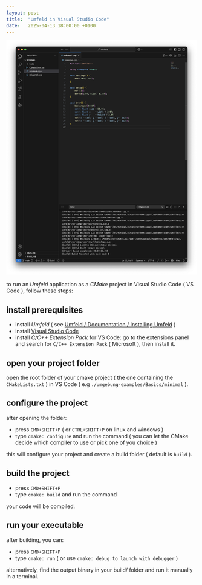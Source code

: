 ```yaml
---
layout: post
title:  "Umfeld in Visual Studio Code"
date:   2025-04-13 18:00:00 +0100
---
```


![2025-04-13-Umfeld-in-Visual-Studio-Code](/assets/2025-04-13-Umfeld-in-Visual-Studio-Code.png)

to run an *Umfeld* application as a *CMake* project in Visual Studio Code ( VS Code ), follow these steps:

## install prerequisites

- install *Umfeld* ( see [Umfeld / Documentation / Installing Umfeld](https://github.com/dennisppaul/umfeld/blob/main/documentation/DOCUMENTATION.md) )
- install [Visual Studio Code](https://code.visualstudio.com)
- install *C/C++ Extension Pack* for VS Code: go to the extensions panel and search for `C/C++ Extension Pack` ( Microsoft ), then install it.
    
## open your project folder

open the root folder of your cmake project ( the one containing the `CMakeLists.txt` ) in VS Code ( e.g `./umgebung-examples/Basics/minimal` ).

## configure the project

after opening the folder:

- press `CMD+SHIFT+P` ( or `CTRL+SHIFT+P` on linux and windows )
- type `cmake: configure` and run the command ( you can let the CMake decide which compiler to use or pick one of you choice )

this will configure your project and create a build folder ( default is `build` ).

## build the project

- press `CMD+SHIFT+P`
- type `cmake: build` and run the command

your code will be compiled.

## run your executable

after building, you can:

- press `CMD+SHIFT+P`
- type `cmake: run` ( or use `cmake: debug to launch with debugger` )

alternatively, find the output binary in your build/ folder and run it manually in a terminal.
